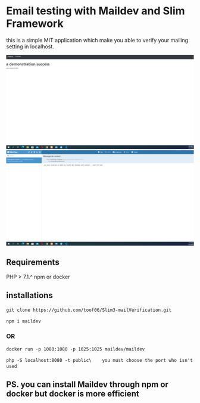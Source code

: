 # Email testing with Maildev and Slim Framework 
this is a simple MIT application which make you able to verify your mailing setting in localhost. <br>

![name-of-you-image](public/success.png)
![name-of-you-image](public/success1.png)
## Requirements 
PHP > 7.1.^
npm or docker 


## installations 
```
git clone https://github.com/toof06/Slim3-mailVerification.git
```
```
npm i maildev
```
### OR 
```
docker run -p 1080:1080 -p 1025:1025 maildev/maildev
```
```
php -S localhost:8080 -t public\    you must choose the port who isn't used
```

## PS. you can install Maildev through npm or docker but docker is more efficient












